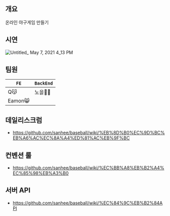 
## 개요
온라인 야구게임 만들기


## 시연
![Untitled_ May 7, 2021 4_13 PM](https://user-images.githubusercontent.com/71962505/117412133-5fd4f080-af4f-11eb-8a40-8ce6b8bb16da.gif)


## 팀원
|`FE`|`BackEnd`|
|---|---|
|Q😽|노을🤷‍♂️|
|Eamon😸||


## 데일리스크럼
- https://github.com/sanhee/baseball/wiki/%EB%8D%B0%EC%9D%BC%EB%A6%AC%EC%8A%A4%ED%81%AC%EB%9F%BC

## 컨벤션 룰
- https://github.com/sanhee/baseball/wiki/%EC%BB%A8%EB%B2%A4%EC%85%98%EB%A3%B0

## 서버 API
- https://github.com/sanhee/baseball/wiki/%EC%84%9C%EB%B2%84API
